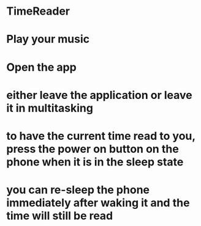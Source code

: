 # TimeReader


# Play your music
# Open the app
# either leave the application or leave it in multitasking
# to have the current time read to you, press the power on button on the phone when it is in the sleep state
# you can re-sleep the phone immediately after waking it and the time will still be read 
